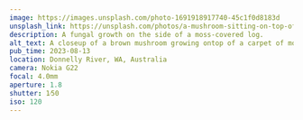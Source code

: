 ```yaml
---
image: https://images.unsplash.com/photo-1691918917740-45c1f0d8183d
unsplash_link: https://unsplash.com/photos/a-mushroom-sitting-on-top-of-a-lush-green-field-YAAhfOGDgFQ
description: A fungal growth on the side of a moss-covered log.
alt_text: A closeup of a brown mushroom growing ontop of a carpet of moss, which itself is growing on a fallen log. The moss is green, almost fluorescent, and a forest can be seen in the background. The photo is very vibrant and saturated.
pub_time: 2023-08-13
location: Donnelly River, WA, Australia
camera: Nokia G22
focal: 4.0mm
aperture: 1.8
shutter: 1⁄50
iso: 120
---
```

